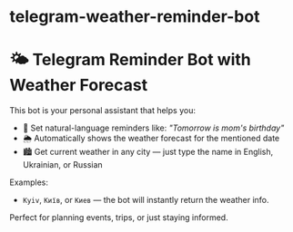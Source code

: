# telegram-weather-reminder-bot
# 🌤️ Telegram Reminder Bot with Weather Forecast

This bot is your personal assistant that helps you:
- 📅 Set natural-language reminders like: *"Tomorrow is mom's birthday"*
- 🌦️ Automatically shows the weather forecast for the mentioned date
- 🏙️ Get current weather in any city — just type the name in English, Ukrainian, or Russian

Examples:
- `Kyiv`, `Київ`, or `Киев` — the bot will instantly return the weather info.

Perfect for planning events, trips, or just staying informed.
